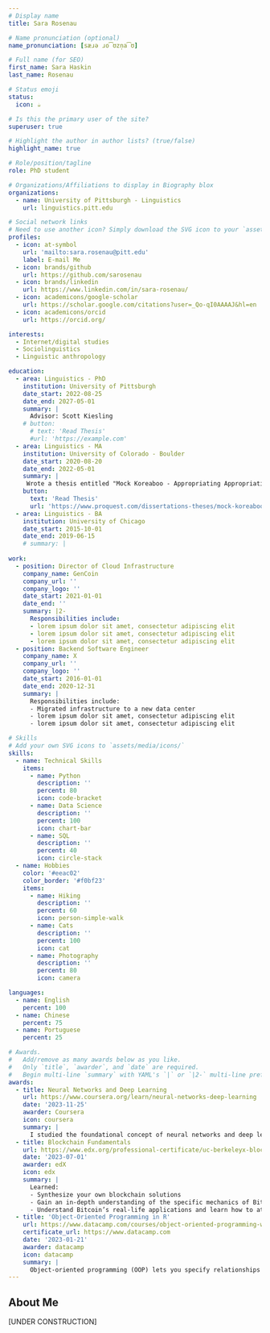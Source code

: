 ```yaml
---
# Display name
title: Sara Rosenau

# Name pronunciation (optional)
name_pronunciation: [sæɹə ɹo͡ʊzn̩a͡ʊ]

# Full name (for SEO)
first_name: Sara Haskin
last_name: Rosenau

# Status emoji
status:
  icon: ☕️

# Is this the primary user of the site?
superuser: true

# Highlight the author in author lists? (true/false)
highlight_name: true

# Role/position/tagline
role: PhD student

# Organizations/Affiliations to display in Biography blox
organizations:
  - name: University of Pittsburgh - Linguistics
    url: linguistics.pitt.edu

# Social network links
# Need to use another icon? Simply download the SVG icon to your `assets/media/icons/` folder.
profiles:
  - icon: at-symbol
    url: 'mailto:sara.rosenau@pitt.edu'
    label: E-mail Me
  - icon: brands/github
    url: https://github.com/sarosenau
  - icon: brands/linkedin
    url: https://www.linkedin.com/in/sara-rosenau/
  - icon: academicons/google-scholar
    url: https://scholar.google.com/citations?user=_Qo-qI0AAAAJ&hl=en
  - icon: academicons/orcid
    url: https://orcid.org/

interests:
  - Internet/digital studies
  - Sociolinguistics
  - Linguistic anthropology

education:
  - area: Linguistics - PhD
    institution: University of Pittsburgh
    date_start: 2022-08-25
    date_end: 2027-05-01
    summary: |
      Advisor: Scott Kiesling
    # button:
      # text: 'Read Thesis'
      #url: 'https://example.com'
  - area: Linguistics - MA
    institution: University of Colorado - Boulder
    date_start: 2020-08-20
    date_end: 2022-05-01
    summary: |
     Wrote a thesis entitled "Mock Koreaboo - Appropriating Appropriation" advised by Kira Hall
    button:
      text: 'Read Thesis'
      url: 'https://www.proquest.com/dissertations-theses/mock-koreaboo-appropriating-appropriation/docview/2681505360/se-2'
  - area: Linguistics - BA
    institution: University of Chicago
    date_start: 2015-10-01
    date_end: 2019-06-15
    # summary: |
     
work:
  - position: Director of Cloud Infrastructure
    company_name: GenCoin
    company_url: ''
    company_logo: ''
    date_start: 2021-01-01
    date_end: ''
    summary: |2-
      Responsibilities include:
      - lorem ipsum dolor sit amet, consectetur adipiscing elit
      - lorem ipsum dolor sit amet, consectetur adipiscing elit
      - lorem ipsum dolor sit amet, consectetur adipiscing elit
  - position: Backend Software Engineer
    company_name: X
    company_url: ''
    company_logo: ''
    date_start: 2016-01-01
    date_end: 2020-12-31
    summary: |
      Responsibilities include:
      - Migrated infrastructure to a new data center
      - lorem ipsum dolor sit amet, consectetur adipiscing elit
      - lorem ipsum dolor sit amet, consectetur adipiscing elit

# Skills
# Add your own SVG icons to `assets/media/icons/`
skills:
  - name: Technical Skills
    items:
      - name: Python
        description: ''
        percent: 80
        icon: code-bracket
      - name: Data Science
        description: ''
        percent: 100
        icon: chart-bar
      - name: SQL
        description: ''
        percent: 40
        icon: circle-stack
  - name: Hobbies
    color: '#eeac02'
    color_border: '#f0bf23'
    items:
      - name: Hiking
        description: ''
        percent: 60
        icon: person-simple-walk
      - name: Cats
        description: ''
        percent: 100
        icon: cat
      - name: Photography
        description: ''
        percent: 80
        icon: camera

languages:
  - name: English
    percent: 100
  - name: Chinese
    percent: 75
  - name: Portuguese
    percent: 25

# Awards.
#   Add/remove as many awards below as you like.
#   Only `title`, `awarder`, and `date` are required.
#   Begin multi-line `summary` with YAML's `|` or `|2-` multi-line prefix and indent 2 spaces below.
awards:
  - title: Neural Networks and Deep Learning
    url: https://www.coursera.org/learn/neural-networks-deep-learning
    date: '2023-11-25'
    awarder: Coursera
    icon: coursera
    summary: |
      I studied the foundational concept of neural networks and deep learning. By the end, I was familiar with the significant technological trends driving the rise of deep learning; build, train, and apply fully connected deep neural networks; implement efficient (vectorized) neural networks; identify key parameters in a neural network’s architecture; and apply deep learning to your own applications.
  - title: Blockchain Fundamentals
    url: https://www.edx.org/professional-certificate/uc-berkeleyx-blockchain-fundamentals
    date: '2023-07-01'
    awarder: edX
    icon: edx
    summary: |
      Learned:
      - Synthesize your own blockchain solutions
      - Gain an in-depth understanding of the specific mechanics of Bitcoin
      - Understand Bitcoin’s real-life applications and learn how to attack and destroy Bitcoin, Ethereum, smart contracts and Dapps, and alternatives to Bitcoin’s Proof-of-Work consensus algorithm
  - title: 'Object-Oriented Programming in R'
    url: https://www.datacamp.com/courses/object-oriented-programming-with-s3-and-r6-in-r
    certificate_url: https://www.datacamp.com
    date: '2023-01-21'
    awarder: datacamp
    icon: datacamp
    summary: |
      Object-oriented programming (OOP) lets you specify relationships between functions and the objects that they can act on, helping you manage complexity in your code. This is an intermediate level course, providing an introduction to OOP, using the S3 and R6 systems. S3 is a great day-to-day R programming tool that simplifies some of the functions that you write. R6 is especially useful for industry-specific analyses, working with web APIs, and building GUIs.
---
```


## About Me

[UNDER CONSTRUCTION]
